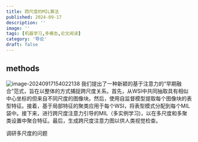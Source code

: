 ```yaml
---
title: 跨尺度的MIL算法 
published: 2024-09-17
description: ''
image: ''
tags: [机器学习,多模态,论文阅读]
category: '导论'
draft: false 
---
```

## methods

![image-20240917154022138](https://picture-bed-1325530970.cos.ap-nanjing.myqcloud.com/image-20240917154022138.png)
我们提出了一种新颖的基于注意力的“早期融合”范式，旨在以整体的方式捕捉跨尺度关系。首先，从WSI中共同抽取具有相似中心坐标的但来自不同尺度的图像块。然后，使用自监督模型提取每个图像块的表型特征。接着，基于局部特征的聚类应用于每个WSI，将表型模式分配到每个MIL袋中。接下来，进行跨尺度注意力引导的MIL（多实例学习)，以在多尺度和多聚类设置中聚合特征。最后，生成跨尺度注意力图以供人类视觉检查。

调研多尺度的问题